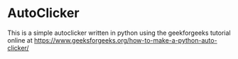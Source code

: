 # AutoClicker
This is a simple autoclicker written in python using the geekforgeeks tutorial online at https://www.geeksforgeeks.org/how-to-make-a-python-auto-clicker/
